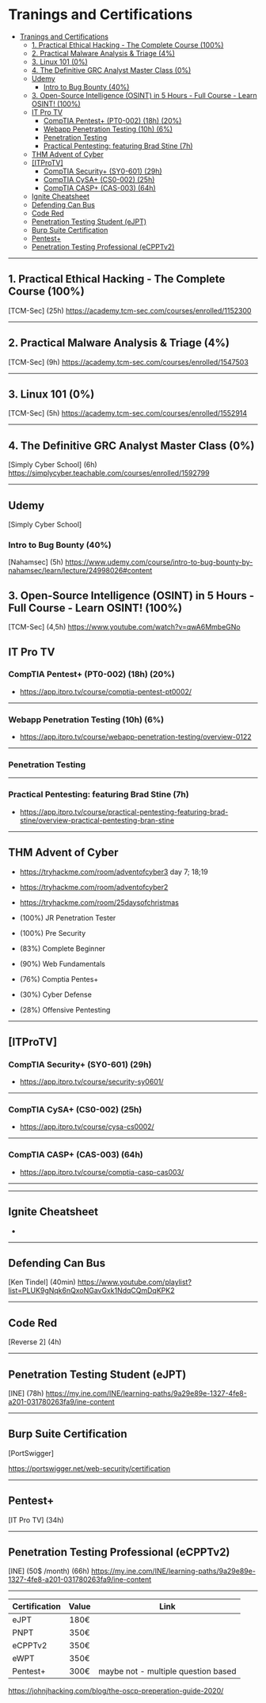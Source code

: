 # Tranings and Certifications

- [Tranings and Certifications](#tranings-and-certifications)
  - [1. Practical Ethical Hacking - The Complete Course (100%)](#1-practical-ethical-hacking---the-complete-course-100)
  - [2. Practical Malware Analysis & Triage (4%)](#2-practical-malware-analysis--triage-4)
  - [3. Linux 101 (0%)](#3-linux-101-0)
  - [4. The Definitive GRC Analyst Master Class (0%)](#4-the-definitive-grc-analyst-master-class-0)
  - [Udemy](#udemy)
    - [Intro to Bug Bounty (40%)](#intro-to-bug-bounty-40)
  - [3. Open-Source Intelligence (OSINT) in 5 Hours - Full Course - Learn OSINT! (100%)](#3-open-source-intelligence-osint-in-5-hours---full-course---learn-osint-100)
  - [IT Pro TV](#it-pro-tv)
    - [CompTIA Pentest+ (PT0-002) (18h) (20%)](#comptia-pentest-pt0-002-18h-20)
    - [Webapp Penetration Testing (10h) (6%)](#webapp-penetration-testing-10h-6)
    - [Penetration Testing](#penetration-testing)
    - [Practical Pentesting: featuring Brad Stine (7h)](#practical-pentesting-featuring-brad-stine-7h)
  - [THM Advent of Cyber](#thm-advent-of-cyber)
  - [[ITProTV]](#itprotv)
    - [CompTIA Security+ (SY0-601) (29h)](#comptia-security-sy0-601-29h)
    - [CompTIA CySA+ (CS0-002) (25h)](#comptia-cysa-cs0-002-25h)
    - [CompTIA CASP+ (CAS-003) (64h)](#comptia-casp-cas-003-64h)
  - [Ignite Cheatsheet](#ignite-cheatsheet)
  - [Defending Can Bus](#defending-can-bus)
  - [Code Red](#code-red)
  - [Penetration Testing Student (eJPT)](#penetration-testing-student-ejpt)
  - [Burp Suite Certification](#burp-suite-certification)
  - [Pentest+](#pentest)
  - [Penetration Testing Professional (eCPPTv2)](#penetration-testing-professional-ecpptv2)

---

## 1. Practical Ethical Hacking - The Complete Course (100%)

[TCM-Sec]
(25h)
<https://academy.tcm-sec.com/courses/enrolled/1152300>

---

## 2. Practical Malware Analysis & Triage (4%)

[TCM-Sec]
(9h)
<https://academy.tcm-sec.com/courses/enrolled/1547503>

---

## 3. Linux 101 (0%)

[TCM-Sec]
(5h)
<https://academy.tcm-sec.com/courses/enrolled/1552914>

---

## 4. The Definitive GRC Analyst Master Class (0%)

[Simply Cyber School]
(6h)
<https://simplycyber.teachable.com/courses/enrolled/1592799>


---

## Udemy

[Simply Cyber School]

### Intro to Bug Bounty (40%)

[Nahamsec]
(5h)
<https://www.udemy.com/course/intro-to-bug-bounty-by-nahamsec/learn/lecture/24998026#content>











## 3. Open-Source Intelligence (OSINT) in 5 Hours - Full Course - Learn OSINT! (100%)

[TCM-Sec]
(4,5h)
<https://www.youtube.com/watch?v=qwA6MmbeGNo>





## IT Pro TV

### CompTIA Pentest+ (PT0-002) (18h) (20%)

- <https://app.itpro.tv/course/comptia-pentest-pt0002/>

---

### Webapp Penetration Testing (10h) (6%)

- <https://app.itpro.tv/course/webapp-penetration-testing/overview-0122>

---

### Penetration Testing


---

### Practical Pentesting: featuring Brad Stine (7h)

- <https://app.itpro.tv/course/practical-pentesting-featuring-brad-stine/overview-practical-pentesting-bran-stine>

---

## THM Advent of Cyber

- <https://tryhackme.com/room/adventofcyber3> day 7; 18;19
- <https://tryhackme.com/room/adventofcyber2>
- <https://tryhackme.com/room/25daysofchristmas>

- (100%) JR Penetration Tester
- (100%) Pre Security
- (83%) Complete Beginner
- (90%) Web Fundamentals
- (76%) Comptia Pentes+
- (30%) Cyber Defense
- (28%) Offensive Pentesting



---

## [ITProTV]




### CompTIA Security+ (SY0-601) (29h)
- <https://app.itpro.tv/course/security-sy0601/>

---

### CompTIA CySA+ (CS0-002) (25h)
- <https://app.itpro.tv/course/cysa-cs0002/>

---




### CompTIA CASP+ (CAS-003) (64h)
- <https://app.itpro.tv/course/comptia-casp-cas003/>


---




---

## Ignite Cheatsheet

-

---

## Defending Can Bus

[Ken Tindel]
(40min)
<https://www.youtube.com/playlist?list=PLUK9gNqk6nQxoNGavGxk1NdqCQmDqKPK2>

---

## Code Red

[Reverse 2]
(4h)

---

## Penetration Testing Student (eJPT)

[INE]
(78h)
<https://my.ine.com/INE/learning-paths/9a29e89e-1327-4fe8-a201-031780263fa9/ine-content>

---

## Burp Suite Certification

[PortSwigger]

<https://portswigger.net/web-security/certification>

---

## Pentest+

[IT Pro TV]
(34h)
<localhost>

---

## Penetration Testing Professional (eCPPTv2)

[INE] (50$ /month)
(66h)
<https://my.ine.com/INE/learning-paths/9a29e89e-1327-4fe8-a201-031780263fa9/ine-content>

---

| Certification | Value | Link |
| :----- | :--: | :--: |
| eJPT | 180€ | |
| PNPT | 350€ | |
| eCPPTv2 | 350€ | |
| eWPT | 350€ | |
| Pentest+ | 300€ | maybe not - multiple question based|



https://johnjhacking.com/blog/the-oscp-preperation-guide-2020/